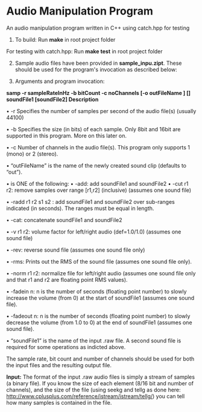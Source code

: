 # Audio Manipulation Program
An audio manipulation program written in C++ using catch.hpp for testing

1) To build:
Run **make** in root project folder

For testing with catch.hpp:
Run **make test** in root project folder

2) Sample audio files have been provided in **sample_inpu.zipt**. These should be used for the program's invocation as described below:

3) Arguments and program invocation:
 
**samp -r sampleRateInHz -b bitCount -c noChannels [-o outFileName ] [<ops>] soundFile1 [soundFile2]
Description**

• -r Specifies the number of samples per second of the audio file(s) (usually 44100)

• -b Specifies the size (in bits) of each sample. Only 8bit and 16bit are supported in this program. More on this later on.

• -c Number of channels in the audio file(s). This program only supports 1 (mono) or 2 (stereo).

• “outFileName” is the name of the newly created sound clip (defaults to “out”).

• <ops> is ONE of the following:
  • -add: add soundFile1 and soundFile2
  • -cut r1 r2: remove samples over range [r1,r2] (inclusive) (assumes one sound file)
 
  • -radd r1 r2 s1 s2 : add soundFile1 and soundFile2 over sub-ranges indicated (in seconds). The ranges must be equal in length.

  • -cat: concatenate soundFile1 and soundFile2
  
  • -v r1 r2: volume factor for left/right audio (def=1.0/1.0) (assumes one sound file)
  
  • -rev: reverse sound file (assumes one sound file only)
  
  • -rms: Prints out the RMS of the sound file (assumes one sound file only).
  
  • -norm r1 r2: normalize file for left/right audio (assumes one sound file only and that r1 and r2 are floating point RMS values).
  
  • -fadein n: n is the number of seconds (floating point number) to slowly increase the volume (from 0) at the start of soundFile1 (assumes one sound file).

  • -fadeout n: n is the number of seconds (floating point number) to slowly decrease the volume (from 1.0 to 0) at the end of soundFile1 (assumes one sound file).
  
• “soundFile1” is the name of the input .raw file. A second sound file is required for some operations as indicted above.
  
The sample rate, bit count and number of channels should be used for both the input files and the resulting output file.

**Input:**
The format of the input .raw audio files is simply a stream of samples (a binary file). If you know the size of each element (8/16 bit and number of channels), and the size of the file (using seekg and tellg as done here: http://www.cplusplus.com/reference/istream/istream/tellg/) you can tell how many samples is contained in the file.
